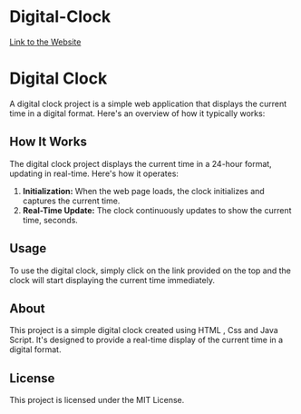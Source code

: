 # Digital-Clock
[Link to the Website](https://digitall-cxlock.netlify.app/)


<!DOCTYPE html>
<html>
<head>
    <title>Digital Clock README</title>
</head>
<body>
    <h1>Digital Clock</h1>
    <p>A digital clock project is a simple web application that displays the current time in a digital format. Here's an overview of how it typically works:</p>
  
  <h2>How It Works</h2>
    <p>The digital clock project displays the current time in a 24-hour format, updating in real-time. Here's how it operates:</p>
    <ol>
        <li><strong>Initialization:</strong> When the web page loads, the clock initializes and captures the current time.</li>
        <li><strong>Real-Time Update:</strong> The clock continuously updates to show the current time, seconds.</li>
    </ol>

   <h2>Usage</h2>
    <p>To use the digital clock, simply click on the link provided on the top  and the clock will start displaying the current time immediately.</p>

  <h2>About</h2>
    <p>This project is a simple digital clock created using HTML , Css and Java Script. It's designed to provide a real-time display of the current time in a digital format.</p>

  <h2>License</h2>
    <p>This project is licensed under the MIT License.</p>
</body>
</html>

